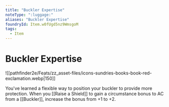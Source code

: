 ```yaml
---
title: "Buckler Expertise"
noteType: ":luggage:"
aliases: "Buckler Expertise"
foundryId: Item.w0fUgd5nz9WmsgoM
tags:
  - Item
---
```


# Buckler Expertise
![[pathfinder2e/Feats/zz_asset-files/icons-sundries-books-book-red-exclamation.webp|150]]

You've learned a flexible way to position your buckler to provide more protection. When you [[Raise a Shield]] to gain a circumstance bonus to AC from a [[Buckler]], increase the bonus from +1 to +2.
